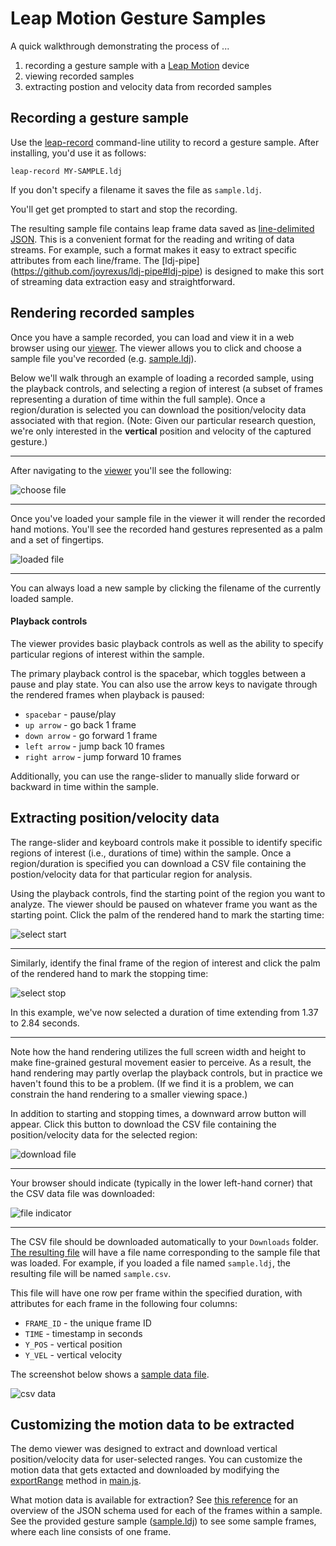 # Leap Motion Gesture Samples

A quick walkthrough demonstrating the process of ...

1. recording a gesture sample with a [Leap Motion](https://www.leapmotion.com/product) device
2. viewing recorded samples
3. extracting postion and velocity data from recorded samples


## Recording a gesture sample

Use the [leap-record](https://github.com/joyrexus/leap-record#leap-record) command-line utility to record a gesture sample.  After installing, you'd use it as follows:

    leap-record MY-SAMPLE.ldj

If you don't specify a filename it saves the file as `sample.ldj`.

You'll get get prompted to start and stop the recording.

The resulting sample file contains leap frame data saved as [line-delimited JSON](http://en.wikipedia.org/wiki/Line_Delimited_JSON).  This is a convenient format for the reading and writing of data streams.  For example, such a format makes it easy to extract specific attributes from each line/frame.  The [ldj-pipe] (https://github.com/joyrexus/ldj-pipe#ldj-pipe) is designed to make this sort of streaming data extraction easy and straightforward.


## Rendering recorded samples

Once you have a sample recorded, you can load and view it in a web browser using our [viewer](https://github.com/joyrexus/leap-view).  The viewer allows you to click and choose a sample file you've recorded (e.g. [sample.ldj](https://github.com/joyrexus/leap-view/blob/master/data/sample.ldj)).  

Below we'll walk through an example of loading a recorded sample, using the playback controls, and selecting a region of interest (a subset of frames representing a duration of time within the full sample). Once a region/duration is selected you can download the position/velocity data associated with that region. (Note: Given our particular research question, we're only interested in the **vertical** position and velocity of the captured gesture.)

---

After navigating to the [viewer](http://joyrexus.github.io/sgm/tohf/index.html) you'll see the following: 

![choose file](pix/1-choose.png)

---

Once you've loaded your sample file in the viewer it will render the recorded hand motions.  You'll see the recorded hand gestures represented as a palm and a set of fingertips.


![loaded file](pix/1.1-loaded.png)

---

You can always load a new sample by clicking the filename of the currently loaded sample.


#### Playback controls

The viewer provides basic playback controls as well as the ability to specify particular regions of interest within the sample.  

The primary playback control is the spacebar, which toggles between a pause and
play state.  You can also use the arrow keys to navigate through the rendered frames when playback is paused:

* `spacebar` - pause/play
* `up arrow` - go back 1 frame
* `down arrow` - go forward 1 frame
* `left arrow` - jump back 10 frames
* `right arrow` - jump forward 10 frames

Additionally, you can use the range-slider to manually slide forward or
backward in time within the sample.  


## Extracting position/velocity data

The range-slider and keyboard controls make it possible to identify specific regions of interest (i.e., durations of time) within the sample.  Once a region/duration is specified you can download a CSV file containing the postion/velocity data for that particular region for analysis.

Using the playback controls, find the starting point of the region you want to analyze.  The viewer should be paused on whatever frame you want as the starting point.  Click the palm of the rendered hand to mark the starting time:

![select start](pix/2-start.png)

---

Similarly, identify the final frame of the region of interest and click the
palm of the rendered hand to mark the stopping time:

![select stop](pix/3-stop.png)

In this example, we've now selected a duration of time extending from 1.37 to
2.84 seconds.

---

Note how the hand rendering utilizes the full screen width and height to
make fine-grained gestural movement easier to perceive.  As a result, the hand
rendering may partly overlap the playback controls, but in practice we haven't
found this to be a problem.  (If we find it is a problem, we can constrain the
hand rendering to a smaller viewing space.)

In addition to starting and stopping times, a downward arrow button will
appear.  Click this button to download the CSV file containing the
position/velocity data for the selected region:

![download file](pix/4-download.png)

---

Your browser should indicate (typically in the lower left-hand corner) that the CSV data file was downloaded:

![file indicator](pix/5-file.png)

---

The CSV file should be downloaded automatically to your `Downloads` folder.
[The resulting file](https://docs.google.com/spreadsheet/ccc?key=0AmrUeNvUdKG1dFlJbUdVRmVCbTNjcVFPUTFRdi1Kb3c&usp=sharing) will have a file name corresponding to the sample file that was loaded.  For example, if you loaded a file named `sample.ldj`, the resulting file will be named `sample.csv`. 

This file will have one row per frame within the specified duration, with
attributes for each frame in the following four columns:

* `FRAME_ID` - the unique frame ID
* `TIME` - timestamp in seconds
* `Y_POS` - vertical position
* `Y_VEL` - vertical velocity

The screenshot below shows a [sample data file](https://docs.google.com/spreadsheet/ccc?key=0AmrUeNvUdKG1dFlJbUdVRmVCbTNjcVFPUTFRdi1Kb3c&usp=sharing). 

![csv data](pix/6-data.png)


## Customizing the motion data to be extracted

The demo viewer was designed to extract and download vertical position/velocity
data for user-selected ranges.  You can customize the motion data that gets extacted and downloaded by modifying the [exportRange](https://github.com/joyrexus/leap-view/blob/master/src/main.coffee#L75-L86) method in [main.js](https://github.com/joyrexus/leap-view/blob/master/lib/main.js#L103-L116).

What motion data is available for extraction?  See [this reference](https://github.com/leapmotion/leapjs/blob/master/PROTOCOL.md#frames) for an overview of the JSON schema used for each of the frames within a sample. See the provided gesture sample ([sample.ldj](https://github.com/joyrexus/leap-view/blob/master/data/sample.ldj)) to see some sample frames, where each line consists of one frame.
